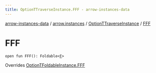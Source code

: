 ```yaml
---
title: OptionTTraverseInstance.FFF - arrow-instances-data
---
```


[arrow-instances-data](../../index.html) / [arrow.instances](../index.html) / [OptionTTraverseInstance](index.html) / [FFF](./-f-f-f.html)

# FFF

`open fun FFF(): Foldable<`[`F`](index.html#F)`>`

Overrides [OptionTFoldableInstance.FFF](../-option-t-foldable-instance/-f-f-f.html)


